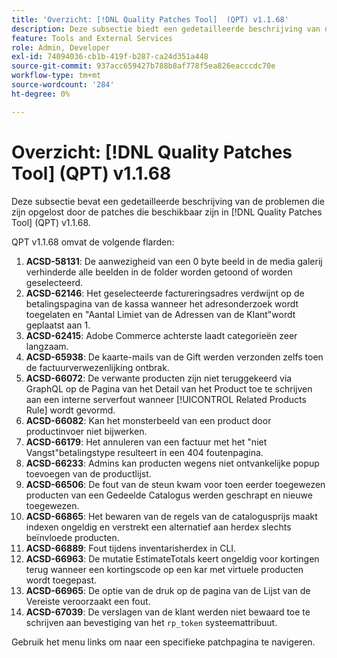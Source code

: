 ```yaml
---
title: 'Overzicht: [!DNL Quality Patches Tool]  (QPT) v1.1.68'
description: Deze subsectie biedt een gedetailleerde beschrijving van de problemen die zijn opgelost door de patches die beschikbaar zijn in  [!DNL Quality Patches Tool]  (QPT) v1.1.68.
feature: Tools and External Services
role: Admin, Developer
exl-id: 74094036-cb1b-419f-b287-ca24d351a448
source-git-commit: 937acc659427b788b8af778f5ea826eacccdc70e
workflow-type: tm+mt
source-wordcount: '284'
ht-degree: 0%

---
```


# Overzicht: [!DNL Quality Patches Tool] (QPT) v1.1.68

Deze subsectie bevat een gedetailleerde beschrijving van de problemen die zijn opgelost door de patches die beschikbaar zijn in [!DNL Quality Patches Tool] (QPT) v1.1.68.

QPT v1.1.68 omvat de volgende flarden:
1. **ACSD-58131**: De aanwezigheid van een 0 byte beeld in de media galerij verhinderde alle beelden in de folder worden getoond of worden geselecteerd.
1. **ACSD-62146**: Het geselecteerde factureringsadres verdwijnt op de betalingspagina van de kassa wanneer het adresonderzoek wordt toegelaten en &quot;Aantal Limiet van de Adressen van de Klant&quot;wordt geplaatst aan 1.
1. **ACSD-62415**: Adobe Commerce achterste laadt categorieën zeer langzaam.
1. **ACSD-65938**: De kaarte-mails van de Gift werden verzonden zelfs toen de factuurverwezenlijking ontbrak.
1. **ACSD-66072**: De verwante producten zijn niet teruggekeerd via GraphQL op de Pagina van het Detail van het Product toe te schrijven aan een interne serverfout wanneer [!UICONTROL Related Products Rule] wordt gevormd.
1. **ACSD-66082**: Kan het monsterbeeld van een product door productinvoer niet bijwerken.
1. **ACSD-66179**: Het annuleren van een factuur met het &quot;niet Vangst&quot;betalingstype resulteert in een 404 foutenpagina.
1. **ACSD-66233**: Admins kan producten wegens niet ontvankelijke popup toevoegen van de productlijst.
1. **ACSD-66506**: De fout van de steun kwam voor toen eerder toegewezen producten van een Gedeelde Catalogus werden geschrapt en nieuwe toegewezen.
1. **ACSD-66865**: Het bewaren van de regels van de catalogusprijs maakt indexen ongeldig en verstrekt een alternatief aan herdex slechts beïnvloede producten.
1. **ACSD-66889**: Fout tijdens inventarisherdex in CLI.
1. **ACSD-66963**: De mutatie EstimateTotals keert ongeldig voor kortingen terug wanneer een kortingscode op een kar met virtuele producten wordt toegepast.
1. **ACSD-66965**: De optie van de druk op de pagina van de Lijst van de Vereiste veroorzaakt een fout.
1. **ACSD-67039**: De verslagen van de klant werden niet bewaard toe te schrijven aan bevestiging van het `rp_token` systeemattribuut.

Gebruik het menu links om naar een specifieke patchpagina te navigeren.
